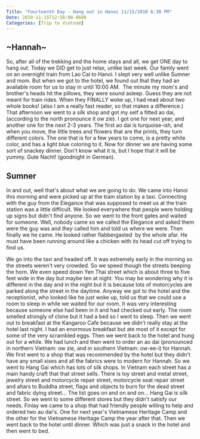 ```yaml
---
Title: "Fourteenth Day - Hang out in Hanoi 11/15/2010 6:30 PM"
Date: 2010-11-15T12:58:00-0600
Categories: [Trip to Vietnam]
---
```


## ~Hannah~
So, after all of the trekking and the home stays and all, we get ONE day
to hang out. Today we DID get to just relax, unlike last week. Our
family went on an overnight train from Lao Cai to Hanoi. I slept very
well unlike Sumner and mom. But when we got to the hotel, we found out
that they had an available room for us to stay in until 10:00 AM.  The
minute my mom's and brother's heads hit the pillows, they were sound
asleep. Guess they are not meant for train rides. When they FINALLY woke
up, I had read about two whole books! (also I am a really fast reader,
so that makes a difference.) That afternoon we went to a silk shop and
got my self a fitted ao dai, (according to the north pronounce it ow
zie). I got one for next year, and another one for the next 2-3 years.
The first ao dai is turquoise-ish, and when you move, the little trees
and flowers that are the prints, they turn different colors. The one
that is for a few years to come, is a pretty white color, and has a
light blue coloring to it. Now for dinner we are having some sort of
snackey dinner. Don't know what it is, but I hope that it will be yummy.
Gute Nacht! (goodnight in German).

## Sumner

In and out, well that's about what we are going to do. We came into
Hanoi this morning and were picked up at the train station by a taxi.
Connecting with the guy from the Elegance that was supposed to meet us
at the train station was a little difficult. We looked everywhere that
people were holding up signs but didn't find anyone. So we went to the
front gates and waited for someone. Well, nobody came so we called the
Elegance and asked them were the guy was and *they* called him and told
us where we were. Then finally we he came. He looked rather
flabbergasted  by the whole afar. He must have been running around like
a chicken with its head cut off trying to find us.

We go into the taxi and headed off. It was extremely early in the
morning so the streets weren't very crowded. So we speed though the
streets beeping the horn. We even speed down Yen Thai street which is
about three to five feet wide in the day but maybe ten at night. You may
be wondering why it is different in the day and in the night but it is
because lots of motorcycles are parked along the street in the daytime.
Anyway we got to the hotel and the receptionist, who looked like he just
woke up, told us that we could use a room to sleep in while we waited
for our room. It was very interesting because someone else had been in
it and had checked out early. The room smelled strongly of clone but it
had a bed so I went to sleep. Then we went out to breakfast at the
Kangaroo Cafe because we didn't really stay at the hotel last night. I
had an enormous breakfast but ate most of it except for some of the very
scrambled eggs. Then we went back to the hotel and hung out for a while.
We had lunch and then went to order an ao dai (pronounced in northern
Vietnam: ow zie, and in southern Vietnam: ow-ee-i) for Hannah. We first
went to a shop that was recommended by the hotel but they didn't have
any small sises and all the fabrics were to modern for Hannah. So we
went to Hang Gai which has lots of silk shops. In Vietnam each street
has a main handy craft that that street sells. There is toy street and
metal street,  jewelry street and motorcycle repair street, motorcycle
seat repair street and altars to Buddha street, flags and objects to
burn for the dead street and fabric dying street... The list goes on and
on and on... Hang Gai is silk street. So we went to some different
stores but they didn't satisfy our needs. Finlay we came to a shop that
had friendly people willing to help and ordered two au dai's. One
for next year's Vietnamese Heritage Camp and the other for the
Vietnamese Heritage Camp the year after that. Then we went back to the
hotel until dinner. Which was just a snack in the hotel and then went to
bed.
